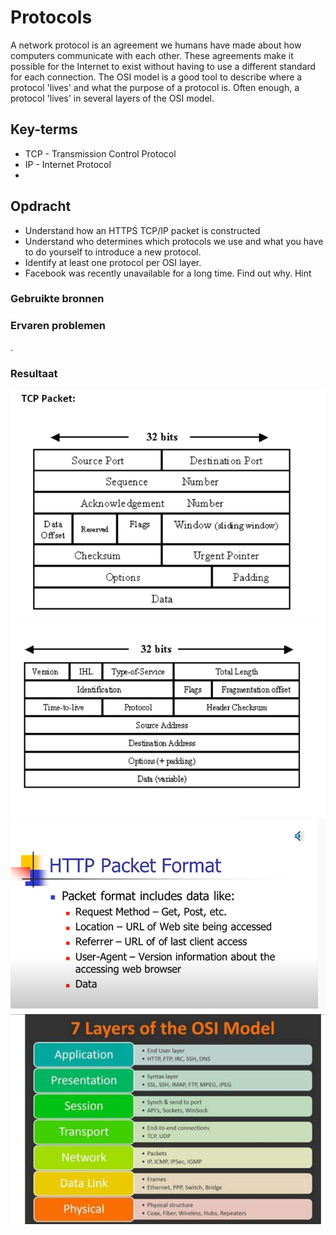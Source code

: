 # Protocols
A network protocol is an agreement we humans have made about how computers communicate with each other. These agreements make it possible for the Internet to exist without having to use a different standard for each connection.
The OSI model is a good tool to describe where a protocol 'lives' and what the purpose of a protocol is. Often enough, a protocol 'lives' in several layers of the OSI model.
## Key-terms
- TCP - Transmission Control Protocol
- IP - Internet Protocol
- 



## Opdracht

- Understand how an HTTPS TCP/IP packet is constructed
- Understand who determines which protocols we use and what you have to do yourself to introduce a new protocol.
- Identify at least one protocol per OSI layer.
- Facebook was recently unavailable for a long time. Find out why. Hint

### Gebruikte bronnen

### Ervaren problemen
.

### Resultaat
![alt text](https://github.com/techgrounds/cloud-6-repo-rupaliBC/blob/main/00_includes/TCP.png)
![alt text](https://github.com/techgrounds/cloud-6-repo-rupaliBC/blob/main/00_includes/IP.png)
![alt text](https://github.com/techgrounds/cloud-6-repo-rupaliBC/blob/main/00_includes/http.png)
![alt text](https://github.com/techgrounds/cloud-6-repo-rupaliBC/blob/main/00_includes/OSI.png)

